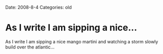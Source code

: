 Date: 2008-8-4
Categories: old

# As I write I am sipping a nice...

As I write I am sipping a nice mango martini and watching a storm slowly build over the atlantic...
